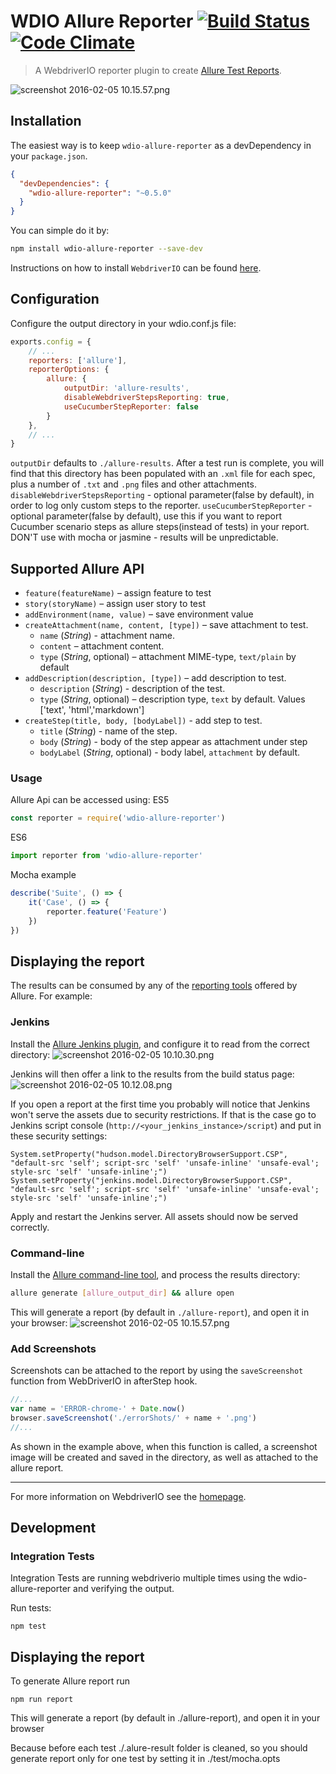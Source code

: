 WDIO Allure Reporter [![Build Status](https://travis-ci.org/webdriverio/wdio-allure-reporter.svg?branch=master)](https://travis-ci.org/webdriverio/wdio-allure-reporter) [![Code Climate](https://codeclimate.com/github/webdriverio/wdio-allure-reporter/badges/gpa.svg)](https://codeclimate.com/github/webdriverio/wdio-allure-reporter)
====================

> A WebdriverIO reporter plugin to create [Allure Test Reports](https://docs.qameta.io/allure/).

![screenshot 2016-02-05 10.15.57.png](./docs/images/generatedReport.png)

## Installation

The easiest way is to keep `wdio-allure-reporter` as a devDependency in your `package.json`.

```json
{
  "devDependencies": {
    "wdio-allure-reporter": "~0.5.0"
  }
}
```

You can simple do it by:

```bash
npm install wdio-allure-reporter --save-dev
```

Instructions on how to install `WebdriverIO` can be found [here](http://webdriver.io/guide/getstarted/install.html).

## Configuration
Configure the output directory in your wdio.conf.js file:

```js
exports.config = {
    // ...
    reporters: ['allure'],
    reporterOptions: {
		allure: {
            outputDir: 'allure-results',
            disableWebdriverStepsReporting: true,
            useCucumberStepReporter: false
		}
	},
	// ...
}
```

`outputDir` defaults to `./allure-results`. After a test run is complete, you will find that this directory has been populated with an `.xml` file for each spec, plus a number of `.txt` and `.png` files and other attachments.
`disableWebdriverStepsReporting` - optional parameter(false by default), in order to log only custom steps to the reporter.
`useCucumberStepReporter` - optional parameter(false by default), use this if you want to report Cucumber scenario steps as allure steps(instead of tests) in your report. DON'T use with mocha or jasmine - results will be unpredictable.

## Supported Allure API
* `feature(featureName)` – assign feature to test
* `story(storyName)` – assign user story to test
* `addEnvironment(name, value)` – save environment value
* `createAttachment(name, content, [type])` – save attachment to test.
    * `name` (*String*) - attachment name.
    * `content` – attachment content.
    * `type` (*String*, optional) – attachment MIME-type, `text/plain` by default
* `addDescription(description, [type])` – add description to test.
    * `description` (*String*) - description of the test.
    * `type` (*String*, optional) – description type, `text` by default. Values ['text', 'html','markdown']
* `createStep(title, body, [bodyLabel])` - add step to test.
    * `title` (*String*) - name of the step.
    * `body` (*String*) - body of the step appear as attachment under step
    * `bodyLabel` (*String*, optional) - body label, `attachment` by default.
### Usage
Allure Api can be accessed using:
ES5
```js
const reporter = require('wdio-allure-reporter')
```
ES6
```js
import reporter from 'wdio-allure-reporter'
```
Mocha example
```js
describe('Suite', () => {
    it('Case', () => {
        reporter.feature('Feature')
    })
})
```

## Displaying the report
The results can be consumed by any of the [reporting tools](https://docs.qameta.io/allure#_reporting) offered by Allure. For example:

### Jenkins
Install the [Allure Jenkins plugin](https://docs.qameta.io/allure#_jenkins), and configure it to read from the correct directory:
![screenshot 2016-02-05 10.10.30.png](./docs/images/jenkins-config.png)

Jenkins will then offer a link to the results from the build status page:
![screenshot 2016-02-05 10.12.08.png](./docs/images/jenkins-results.png)

If you open a report at the first time you probably will notice that Jenkins won't serve the assets due to security restrictions. If that is the case go to Jenkins script console (`http://<your_jenkins_instance>/script`) and put in these security settings:

```
System.setProperty("hudson.model.DirectoryBrowserSupport.CSP", "default-src 'self'; script-src 'self' 'unsafe-inline' 'unsafe-eval'; style-src 'self' 'unsafe-inline';")
System.setProperty("jenkins.model.DirectoryBrowserSupport.CSP", "default-src 'self'; script-src 'self' 'unsafe-inline' 'unsafe-eval'; style-src 'self' 'unsafe-inline';")
```

Apply and restart the Jenkins server. All assets should now be served correctly.

### Command-line
Install the [Allure command-line tool](https://www.npmjs.com/package/allure-commandline), and process the results directory:
```bash
allure generate [allure_output_dir] && allure open
```
This will generate a report (by default in `./allure-report`), and open it in your browser:
![screenshot 2016-02-05 10.15.57.png](./docs/images/browser.png)

### Add Screenshots
Screenshots can be attached to the report by using the `saveScreenshot` function from WebDriverIO in afterStep hook.
```js
//...
var name = 'ERROR-chrome-' + Date.now()
browser.saveScreenshot('./errorShots/' + name + '.png')
//...
```
As shown in the example above, when this function is called, a screenshot image will be created and saved in the directory, as well as attached to the allure report.

----

For more information on WebdriverIO see the [homepage](http://webdriver.io).

## Development

### Integration Tests
Integration Tests are running webdriverio multiple times using the wdio-allure-reporter and verifying the output.

Run tests:
```
npm test
```
## Displaying the report
 To generate Allure report run
  ```
 npm run report
  ```
 This will generate a report (by default in ./allure-report), and open it in your browser 
 
 Because before each test ./.alure-result folder is cleaned, so you should generate report only for one test by setting it in ./test/mocha.opts
